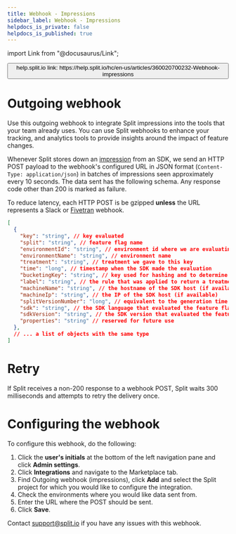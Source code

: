 ```yaml
---
title: Webhook - Impressions
sidebar_label: Webhook - Impressions
helpdocs_is_private: false
helpdocs_is_published: true
---
```


import Link from "@docusaurus/Link";

<p>
  <button style={{borderRadius:'8px', border:'1px', fontFamily:'Courier New', fontWeight:'800', textAlign:'left'}}> help.split.io link: https://help.split.io/hc/en-us/articles/360020700232-Webhook-impressions </button>
</p>

# Outgoing webhook

Use this outgoing webhook to integrate Split impressions into the tools that your team already uses. You can use Split webhooks to enhance your tracking, and analytics tools to provide insights around the impact of feature changes.

Whenever Split stores down an [impression](https://help.split.io/hc/en-us/articles/360020585192-Impression-events) from an SDK, we send an HTTP POST payload to the webhook's configured URL in JSON format (`Content-Type: application/json`) in batches of impressions seen approximately every 10 seconds. The data sent has the following schema. Any response code other than 200 is marked as failure.

To  reduce latency, each HTTP POST is be gzipped **unless** the URL represents a Slack or [Fivetran](https://fivetran.com) webhook.

```json
[
  {
    "key": "string", // key evaluated
    "split": "string", // feature flag name
    "environmentId": "string", // environment id where we are evaluating the feature flag
    "environmentName": "string", // environment name
    "treatment": "string", // treatment we gave to this key
    "time": "long", // timestamp when the SDK made the evaluation
    "bucketingKey": "string", // key used for hashing and to determine a bucket
    "label": "string", // the rule that was applied to return a treatment
    "machineName": "string", // the hostname of the SDK host (if available)
    "machineIp": "string", // the IP of the SDK host (if available)
    "splitVersionNumber": "long", // equivalent to the generation time
    "sdk": "string", // the SDK language that evaluated the feature flag
    "sdkVersion": "string", // the SDK version that evaluated the feature flag
    "properties": "string" // reserved for future use
  },
  // ... a list of objects with the same type
]
```

# Retry
 
If Split receives a non-200 response to a webhook POST, Split waits 300 milliseconds and attempts to retry the delivery once. 

# Configuring the webhook
 
To configure this webhook, do the following: 

1. Click the **user's initials** at the bottom of the left navigation pane and click **Admin settings**.
2. Click **Integrations** and navigate to the Marketplace tab.
3. Find Outgoing webhook (impressions), click **Add** and select the Split project for which you would like to configure the integration.
4. Check the environments where you would like data sent from.
5. Enter the URL where the POST should be sent.
6. Click **Save**.

Contact [support@split.io](mailto:support@split.io) if you have any issues with this webhook.
